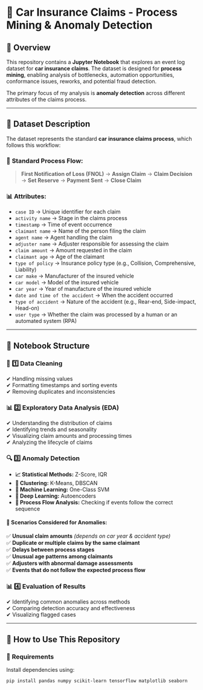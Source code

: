 # 🚗 Car Insurance Claims - Process Mining & Anomaly Detection

## 📌 Overview  
This repository contains a **Jupyter Notebook** that explores an event log dataset for **car insurance claims**. The dataset is designed for **process mining**, enabling analysis of bottlenecks, automation opportunities, conformance issues, reworks, and potential fraud detection.  

The primary focus of my analysis is **anomaly detection** across different attributes of the claims process.  

---

## 📂 Dataset Description  
The dataset represents the standard **car insurance claims process**, which follows this workflow:  

### 🔄 **Standard Process Flow:**  
> **First Notification of Loss (FNOL)** → **Assign Claim** → **Claim Decision** → **Set Reserve** → **Payment Sent** → **Close Claim**  

### 📊 **Attributes:**  
- `case ID` → Unique identifier for each claim  
- `activity name` → Stage in the claims process  
- `timestamp` → Time of event occurrence  
- `claimant name` → Name of the person filing the claim  
- `agent name` → Agent handling the claim  
- `adjuster name` → Adjuster responsible for assessing the claim  
- `claim amount` → Amount requested in the claim  
- `claimant age` → Age of the claimant  
- `type of policy` → Insurance policy type (e.g., Collision, Comprehensive, Liability)  
- `car make` → Manufacturer of the insured vehicle  
- `car model` → Model of the insured vehicle  
- `car year` → Year of manufacture of the insured vehicle  
- `date and time of the accident` → When the accident occurred  
- `type of accident` → Nature of the accident (e.g., Rear-end, Side-impact, Head-on)  
- `user type` → Whether the claim was processed by a human or an automated system (RPA)  

---

## 📑 Notebook Structure  

### 🧹 **1️⃣ Data Cleaning**  
✔ Handling missing values  
✔ Formatting timestamps and sorting events  
✔ Removing duplicates and inconsistencies  

### 📊 **2️⃣ Exploratory Data Analysis (EDA)**  
✔ Understanding the distribution of claims  
✔ Identifying trends and seasonality  
✔ Visualizing claim amounts and processing times  
✔ Analyzing the lifecycle of claims  

### 🔍 **3️⃣ Anomaly Detection**  
- **📈 Statistical Methods:** Z-Score, IQR  
- **🔢 Clustering:** K-Means, DBSCAN  
- **🤖 Machine Learning:** One-Class SVM  
- **🧠 Deep Learning:** Autoencoders  
- **📜 Process Flow Analysis:** Checking if events follow the correct sequence  

#### **🚩 Scenarios Considered for Anomalies:**  
✅ **Unusual claim amounts** _(depends on car year & accident type)_  
✅ **Duplicate or multiple claims by the same claimant**  
✅ **Delays between process stages**  
✅ **Unusual age patterns among claimants**  
✅ **Adjusters with abnormal damage assessments**  
✅ **Events that do not follow the expected process flow**  

### 📊 **4️⃣ Evaluation of Results**  
✔ Identifying common anomalies across methods  
✔ Comparing detection accuracy and effectiveness  
✔ Visualizing flagged cases  

---

## 🚀 How to Use This Repository  

### 🔧 **Requirements**  
Install dependencies using:  
```bash
pip install pandas numpy scikit-learn tensorflow matplotlib seaborn
